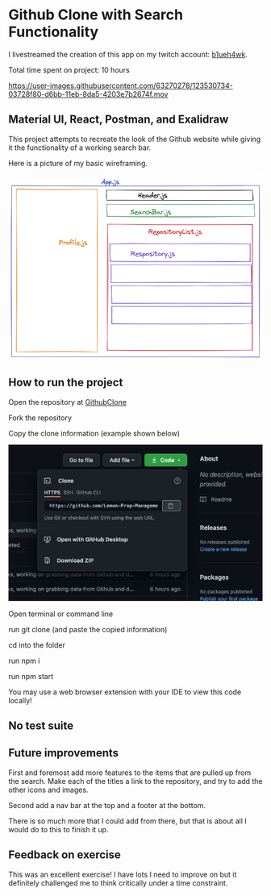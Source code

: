 # Github Clone with Search Functionality

I livestreamed the creation of this app on my twitch account: [b1ueh4wk](https://www.twitch.tv/b1ueh4wk/).

Total time spent on project: 10 hours

https://user-images.githubusercontent.com/63270278/123530734-03728f80-d6bb-11eb-8da5-4203e7b2674f.mov

## Material UI, React, Postman, and Exalidraw

This project attempts to recreate the look of the Github website while giving it the functionality of a working search bar.

Here is a picture of my basic wireframing.

<img src="https://github.com/MichaelJHTaggart/GithubClone/blob/main/src/assets/wireframe.png">

## How to run the project

Open the repository at [GithubClone](https://github.com/MichaelJHTaggart/GithubClone)

Fork the repository

Copy the clone information (example shown below)

<img src="https://github.com/MichaelJHTaggart/GithubClone/blob/main/src/assets/Screen%20Shot%202021-06-26%20at%2012.33.57%20AM.png">

Open terminal or command line 

run git clone (and paste the copied information)

cd into the folder

run npm i

run npm start

You may use a web browser extension with your IDE to view this code locally!

## No test suite

## Future improvements
First and foremost add more features to the items that are pulled up from the search. Make each of the titles a link to the repository, and try to add the other icons and images. 

Second add a nav bar at the top and a footer at the bottom.

There is so much more that I could add from there, but that is about all I would do to this to finish it up. 

## Feedback on exercise

This was an excellent exercise! I have lots I need to improve on but it definitely challenged me to think critically under a time constraint.
